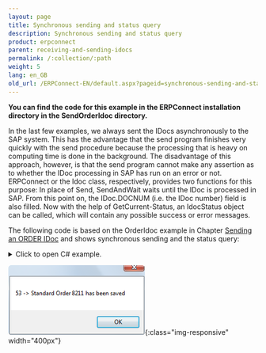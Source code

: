 ```yaml
---
layout: page
title: Synchronous sending and status query
description: Synchronous sending and status query
product: erpconnect
parent: receiving-and-sending-idocs
permalink: /:collection/:path
weight: 5
lang: en_GB
old_url: /ERPConnect-EN/default.aspx?pageid=synchronous-sending-and-status-query
---
```


**You can find the code for this example in the ERPConnect installation directory in the SendOrderIdoc directory.**

In the last few examples, we always sent the IDocs asynchronously to the SAP system. This has the advantage that the send program finishes very quickly with the send procedure because the processing that is heavy on computing time is done in the background. The disadvantage of this approach, however, is that the send program cannot make any assertion as to whether the IDoc processing in SAP has run on an error or not. ERPConnect or the Idoc class, respectively, provides two functions for this purpose: In place of Send, SendAndWait waits until the IDoc is processed in SAP. From this point on, the IDoc.DOCNUM (i.e. the IDoc number) field is also filled. Now with the help of GetCurrent-Status, an IdocStatus object can be called, which will contain any possible success or error messages.

The following code is based on the OrderIdoc example in Chapter [Sending an ORDER IDoc](./example-sending-an-idoc-from-your-net-application) and shows synchronous sending and the status query: 

<details>
<summary>Click to open C# example.</summary>
{% highlight csharp %}
idoc.SendAndWait(); 
IdocStatus status = idoc.GetCurrentStatus(); 
MessageBox.Show(status.Status + " -> " + status.Description);
{% endhighlight %}
</details>

![SAP-Send-IDoc-003](/img/content/SAP-Send-IDoc-003.png){:class="img-responsive" width="400px"}